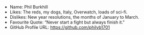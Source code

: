 - Name: Phil Burkhill
- Likes: The reds, my dogs, Italy, Overwatch, loads of sci-fi.
- Dislikes: New year resolutions, the months of January to March.
- Favourite Quote: “Never start a fight but always finish it."
- GitHub Profile URL: https://github.com/philyb1701
